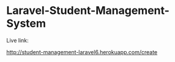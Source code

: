 # Laravel-Student-Management-System
Live link:

http://student-management-laravel6.herokuapp.com/create
